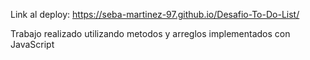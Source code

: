 Link al deploy: https://seba-martinez-97.github.io/Desafio-To-Do-List/

Trabajo realizado utilizando metodos y arreglos implementados con JavaScript
